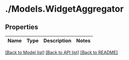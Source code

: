 # ./Models.WidgetAggregator
## Properties

Name | Type | Description | Notes
------------ | ------------- | ------------- | -------------

[[Back to Model list]][1] [[Back to API list]][2] [[Back to README]][3]

[1]: ../README.md#documentation-for-models
[2]: ../README.md#documentation-for-api-endpoints
[3]: ../README.md
